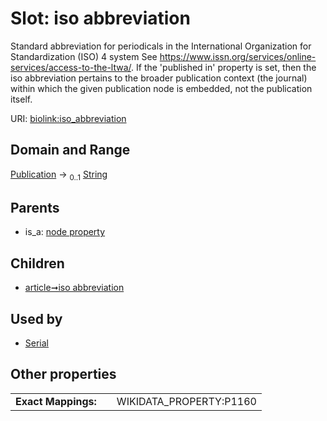 
# Slot: iso abbreviation


Standard abbreviation for periodicals in the International Organization for Standardization (ISO) 4 system See https://www.issn.org/services/online-services/access-to-the-ltwa/. If the 'published in' property is set, then the iso abbreviation pertains to the broader publication context (the journal) within which the given publication node is embedded, not the publication itself.

URI: [biolink:iso_abbreviation](https://w3id.org/biolink/vocab/iso_abbreviation)


## Domain and Range

[Publication](Publication.md) &#8594;  <sub>0..1</sub> [String](types/String.md)

## Parents

 *  is_a: [node property](node_property.md)

## Children

 *  [article➞iso abbreviation](article_iso_abbreviation.md)

## Used by

 * [Serial](Serial.md)

## Other properties

|  |  |  |
| --- | --- | --- |
| **Exact Mappings:** | | WIKIDATA_PROPERTY:P1160 |

